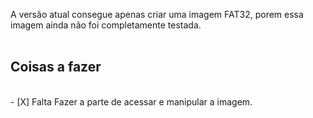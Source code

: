 A versão atual consegue apenas criar uma imagem FAT32, porem essa imagem ainda não foi completamente testada.
<br>
<br>
<h2> Coisas a fazer </h2>
<br>
- [X] Falta Fazer a parte de acessar e manipular a imagem.
